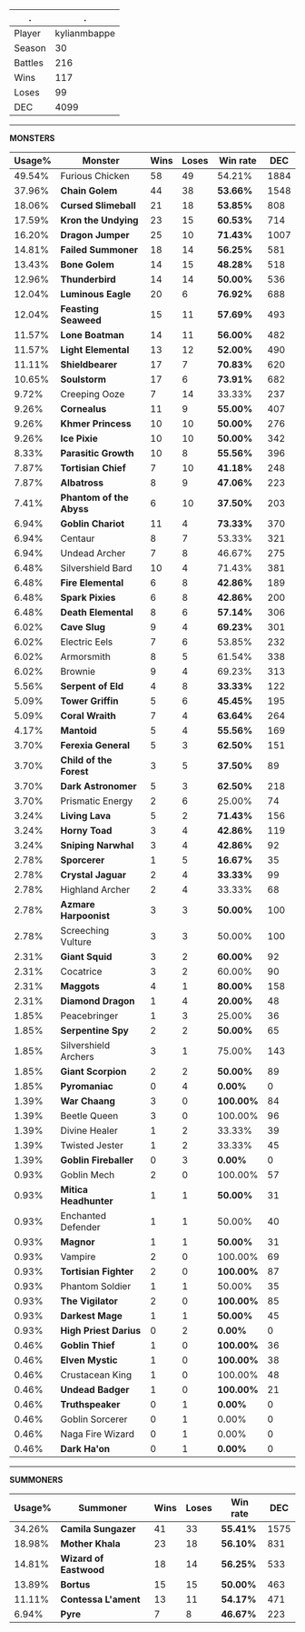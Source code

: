 .|.
|-|-
Player|kylianmbappe
Season|30
Battles|216
Wins|117
Loses|99
DEC|4099

---
**MONSTERS**

Usage%|Monster|Wins|Loses|Win rate|DEC|
-|-|-|-|-|-|
49.54%|Furious Chicken|58|49|54.21%|1884|
37.96%|**Chain Golem**|44|38|**53.66%**|1548|
18.06%|**Cursed Slimeball**|21|18|**53.85%**|808|
17.59%|**Kron the Undying**|23|15|**60.53%**|714|
16.20%|**Dragon Jumper**|25|10|**71.43%**|1007|
14.81%|**Failed Summoner**|18|14|**56.25%**|581|
13.43%|**Bone Golem**|14|15|**48.28%**|518|
12.96%|**Thunderbird**|14|14|**50.00%**|536|
12.04%|**Luminous Eagle**|20|6|**76.92%**|688|
12.04%|**Feasting Seaweed**|15|11|**57.69%**|493|
11.57%|**Lone Boatman**|14|11|**56.00%**|482|
11.57%|**Light Elemental**|13|12|**52.00%**|490|
11.11%|**Shieldbearer**|17|7|**70.83%**|620|
10.65%|**Soulstorm**|17|6|**73.91%**|682|
9.72%|Creeping Ooze|7|14|33.33%|237|
9.26%|**Cornealus**|11|9|**55.00%**|407|
9.26%|**Khmer Princess**|10|10|**50.00%**|276|
9.26%|**Ice Pixie**|10|10|**50.00%**|342|
8.33%|**Parasitic Growth**|10|8|**55.56%**|396|
7.87%|**Tortisian Chief**|7|10|**41.18%**|248|
7.87%|**Albatross**|8|9|**47.06%**|223|
7.41%|**Phantom of the Abyss**|6|10|**37.50%**|203|
6.94%|**Goblin Chariot**|11|4|**73.33%**|370|
6.94%|Centaur|8|7|53.33%|321|
6.94%|Undead Archer|7|8|46.67%|275|
6.48%|Silvershield Bard|10|4|71.43%|381|
6.48%|**Fire Elemental**|6|8|**42.86%**|189|
6.48%|**Spark Pixies**|6|8|**42.86%**|200|
6.48%|**Death Elemental**|8|6|**57.14%**|306|
6.02%|**Cave Slug**|9|4|**69.23%**|301|
6.02%|Electric Eels|7|6|53.85%|232|
6.02%|Armorsmith|8|5|61.54%|338|
6.02%|Brownie|9|4|69.23%|313|
5.56%|**Serpent of Eld**|4|8|**33.33%**|122|
5.09%|**Tower Griffin**|5|6|**45.45%**|195|
5.09%|**Coral Wraith**|7|4|**63.64%**|264|
4.17%|**Mantoid**|5|4|**55.56%**|169|
3.70%|**Ferexia General**|5|3|**62.50%**|151|
3.70%|**Child of the Forest**|3|5|**37.50%**|89|
3.70%|**Dark Astronomer**|5|3|**62.50%**|218|
3.70%|Prismatic Energy|2|6|25.00%|74|
3.24%|**Living Lava**|5|2|**71.43%**|156|
3.24%|**Horny Toad**|3|4|**42.86%**|119|
3.24%|**Sniping Narwhal**|3|4|**42.86%**|92|
2.78%|**Sporcerer**|1|5|**16.67%**|35|
2.78%|**Crystal Jaguar**|2|4|**33.33%**|99|
2.78%|Highland Archer|2|4|33.33%|68|
2.78%|**Azmare Harpoonist**|3|3|**50.00%**|100|
2.78%|Screeching Vulture|3|3|50.00%|100|
2.31%|**Giant Squid**|3|2|**60.00%**|92|
2.31%|Cocatrice|3|2|60.00%|90|
2.31%|**Maggots**|4|1|**80.00%**|158|
2.31%|**Diamond Dragon**|1|4|**20.00%**|48|
1.85%|Peacebringer|1|3|25.00%|36|
1.85%|**Serpentine Spy**|2|2|**50.00%**|65|
1.85%|Silvershield Archers|3|1|75.00%|143|
1.85%|**Giant Scorpion**|2|2|**50.00%**|89|
1.85%|**Pyromaniac**|0|4|**0.00%**|0|
1.39%|**War Chaang**|3|0|**100.00%**|84|
1.39%|Beetle Queen|3|0|100.00%|96|
1.39%|Divine Healer|1|2|33.33%|39|
1.39%|Twisted Jester|1|2|33.33%|45|
1.39%|**Goblin Fireballer**|0|3|**0.00%**|0|
0.93%|Goblin Mech|2|0|100.00%|57|
0.93%|**Mitica Headhunter**|1|1|**50.00%**|31|
0.93%|Enchanted Defender|1|1|50.00%|40|
0.93%|**Magnor**|1|1|**50.00%**|31|
0.93%|Vampire|2|0|100.00%|69|
0.93%|**Tortisian Fighter**|2|0|**100.00%**|87|
0.93%|Phantom Soldier|1|1|50.00%|35|
0.93%|**The Vigilator**|2|0|**100.00%**|85|
0.93%|**Darkest Mage**|1|1|**50.00%**|45|
0.93%|**High Priest Darius**|0|2|**0.00%**|0|
0.46%|**Goblin Thief**|1|0|**100.00%**|36|
0.46%|**Elven Mystic**|1|0|**100.00%**|38|
0.46%|Crustacean King|1|0|100.00%|48|
0.46%|**Undead Badger**|1|0|**100.00%**|21|
0.46%|**Truthspeaker**|0|1|**0.00%**|0|
0.46%|Goblin Sorcerer|0|1|0.00%|0|
0.46%|Naga Fire Wizard|0|1|0.00%|0|
0.46%|**Dark Ha'on**|0|1|**0.00%**|0|

---
**SUMMONERS**

Usage%|Summoner|Wins|Loses|Win rate|DEC|
-|-|-|-|-|-|
34.26%|**Camila Sungazer**|41|33|**55.41%**|1575|
18.98%|**Mother Khala**|23|18|**56.10%**|831|
14.81%|**Wizard of Eastwood**|18|14|**56.25%**|533|
13.89%|**Bortus**|15|15|**50.00%**|463|
11.11%|**Contessa L'ament**|13|11|**54.17%**|471|
6.94%|**Pyre**|7|8|**46.67%**|223|
